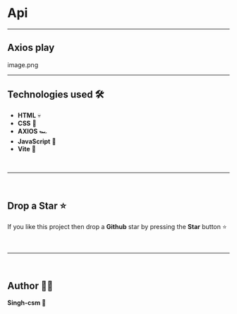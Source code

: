 # Api 
---
Axios play
---

image.png

---

## Technologies used 🛠️

- **HTML** 💀
- **CSS** 🌈
- **AXIOS** 🏎
- **JavaScript** 🧠
- **Vite** 🤷

<br/>

---

<br/>

## Drop a Star ⭐

If you like this project then drop a **Github** star by pressing the **Star** button ⭐

<br>

---

<br>

## Author 👨‍💻

**Singh-csm 💚**
